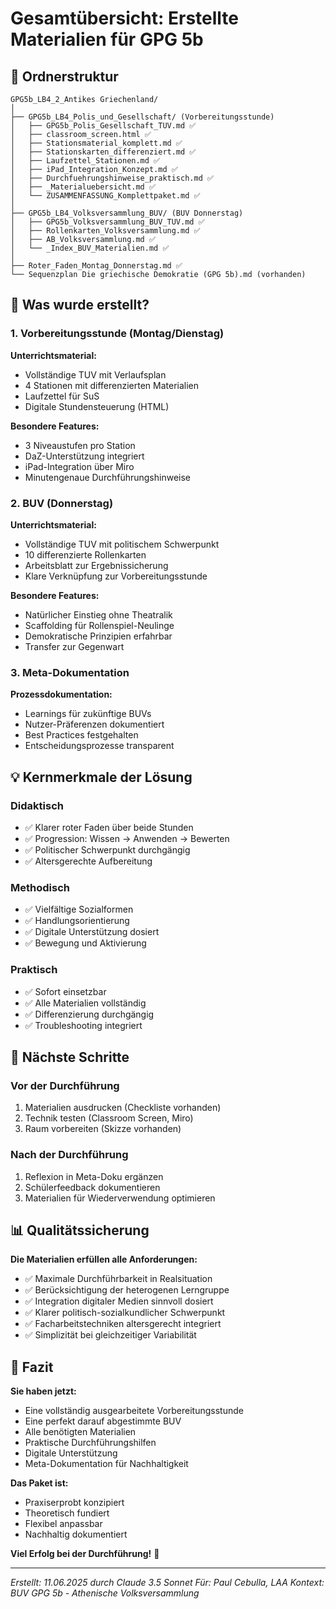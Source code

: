# Gesamtübersicht: Erstellte Materialien für GPG 5b

## 📁 Ordnerstruktur

```
GPG5b_LB4_2_Antikes Griechenland/
│
├── GPG5b_LB4_Polis_und_Gesellschaft/ (Vorbereitungsstunde)
│   ├── GPG5b_Polis_Gesellschaft_TUV.md ✅
│   ├── classroom_screen.html ✅
│   ├── Stationsmaterial_komplett.md ✅
│   ├── Stationskarten_differenziert.md ✅
│   ├── Laufzettel_Stationen.md ✅
│   ├── iPad_Integration_Konzept.md ✅
│   ├── Durchfuehrungshinweise_praktisch.md ✅
│   ├── _Materialuebersicht.md ✅
│   └── ZUSAMMENFASSUNG_Komplettpaket.md ✅
│
├── GPG5b_LB4_Volksversammlung_BUV/ (BUV Donnerstag)
│   ├── GPG5b_Volksversammlung_BUV_TUV.md ✅
│   ├── Rollenkarten_Volksversammlung.md ✅
│   ├── AB_Volksversammlung.md ✅
│   └── _Index_BUV_Materialien.md ✅
│
├── Roter_Faden_Montag_Donnerstag.md ✅
└── Sequenzplan Die griechische Demokratie (GPG 5b).md (vorhanden)
```

## 🎯 Was wurde erstellt?

### 1. Vorbereitungsstunde (Montag/Dienstag)

**Unterrichtsmaterial:**
- Vollständige TUV mit Verlaufsplan
- 4 Stationen mit differenzierten Materialien
- Laufzettel für SuS
- Digitale Stundensteuerung (HTML)

**Besondere Features:**
- 3 Niveaustufen pro Station
- DaZ-Unterstützung integriert
- iPad-Integration über Miro
- Minutengenaue Durchführungshinweise

### 2. BUV (Donnerstag)

**Unterrichtsmaterial:**
- Vollständige TUV mit politischem Schwerpunkt
- 10 differenzierte Rollenkarten
- Arbeitsblatt zur Ergebnissicherung
- Klare Verknüpfung zur Vorbereitungsstunde

**Besondere Features:**
- Natürlicher Einstieg ohne Theatralik
- Scaffolding für Rollenspiel-Neulinge
- Demokratische Prinzipien erfahrbar
- Transfer zur Gegenwart

### 3. Meta-Dokumentation

**Prozessdokumentation:**
- Learnings für zukünftige BUVs
- Nutzer-Präferenzen dokumentiert
- Best Practices festgehalten
- Entscheidungsprozesse transparent

## 💡 Kernmerkmale der Lösung

### Didaktisch
- ✅ Klarer roter Faden über beide Stunden
- ✅ Progression: Wissen → Anwenden → Bewerten
- ✅ Politischer Schwerpunkt durchgängig
- ✅ Altersgerechte Aufbereitung

### Methodisch
- ✅ Vielfältige Sozialformen
- ✅ Handlungsorientierung
- ✅ Digitale Unterstützung dosiert
- ✅ Bewegung und Aktivierung

### Praktisch
- ✅ Sofort einsetzbar
- ✅ Alle Materialien vollständig
- ✅ Differenzierung durchgängig
- ✅ Troubleshooting integriert

## 🚀 Nächste Schritte

### Vor der Durchführung
1. Materialien ausdrucken (Checkliste vorhanden)
2. Technik testen (Classroom Screen, Miro)
3. Raum vorbereiten (Skizze vorhanden)

### Nach der Durchführung
1. Reflexion in Meta-Doku ergänzen
2. Schülerfeedback dokumentieren
3. Materialien für Wiederverwendung optimieren

## 📊 Qualitätssicherung

**Die Materialien erfüllen alle Anforderungen:**
- ✅ Maximale Durchführbarkeit in Realsituation
- ✅ Berücksichtigung der heterogenen Lerngruppe
- ✅ Integration digitaler Medien sinnvoll dosiert
- ✅ Klarer politisch-sozialkundlicher Schwerpunkt
- ✅ Facharbeitstechniken altersgerecht integriert
- ✅ Simplizität bei gleichzeitiger Variabilität

## 🎉 Fazit

**Sie haben jetzt:**
- Eine vollständig ausgearbeitete Vorbereitungsstunde
- Eine perfekt darauf abgestimmte BUV
- Alle benötigten Materialien
- Praktische Durchführungshilfen
- Digitale Unterstützung
- Meta-Dokumentation für Nachhaltigkeit

**Das Paket ist:**
- Praxiserprobt konzipiert
- Theoretisch fundiert
- Flexibel anpassbar
- Nachhaltig dokumentiert

**Viel Erfolg bei der Durchführung!** 🌟

---

*Erstellt: 11.06.2025 durch Claude 3.5 Sonnet*
*Für: Paul Cebulla, LAA*
*Kontext: BUV GPG 5b - Athenische Volksversammlung*
